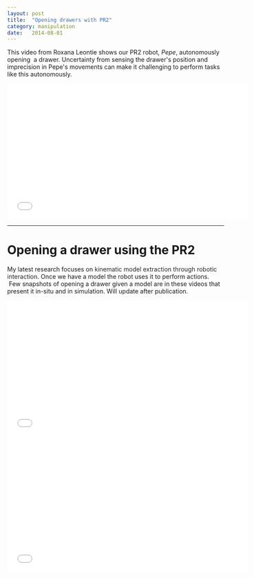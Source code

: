 ```yaml
---
layout: post
title:  "Opening drawers with PR2"
category: manipulation
date:   2014-08-01
---
```


<p class="intro"><span class="dropcap">T</span>his video from Roxana Leontie shows our PR2 robot, <em>Pepe</em>, autonomously opening  a drawer. Uncertainty from sensing the drawer's position and imprecision in Pepe's movements can make it challenging to perform tasks like this autonomously.</p>

<iframe src="//www.youtube.com/embed/jzcY20i1eBw" width="560" height="315" frameborder="0" allowfullscreen="allowfullscreen"></iframe>

*****

# Opening a drawer using the PR2
My latest research focuses on <span style="color: #262626;">kinematic model extraction through robotic interaction</span>. Once we have a model the robot uses it to perform actions.  Few snapshots of opening a drawer given a model are in these videos that present it in-situ and in simulation. Will update after publication.

<iframe src="//www.youtube.com/embed/jzcY20i1eBw" width="560" height="315" frameborder="0" allowfullscreen="allowfullscreen"></iframe>

<iframe src="//www.youtube.com/embed/GXr7aaZbR0E" width="560" height="315" frameborder="0" allowfullscreen="allowfullscreen"></iframe>
